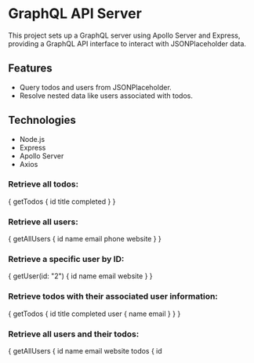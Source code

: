 # GraphQL API Server

This project sets up a GraphQL server using Apollo Server and Express, providing a GraphQL API interface to interact with JSONPlaceholder data.

## Features

- Query todos and users from JSONPlaceholder.
- Resolve nested data like users associated with todos.

## Technologies

- Node.js
- Express
- Apollo Server
- Axios

### Retrieve all todos:

{
  getTodos {
    id
    title
    completed
  }
}

### Retrieve all users:

{
  getAllUsers {
    id
    name
    email
    phone
    website
  }
}

### Retrieve a specific user by ID:

{
  getUser(id: "2") {
    id
    name
    email
    website
  }
}

### Retrieve todos with their associated user information:

{
  getTodos {
    id
    title
    completed
    user {
      name
      email
    }
  }
}

### Retrieve all users and their todos:

{
  getAllUsers {
    id
    name
    email
    website
    todos {
      id
